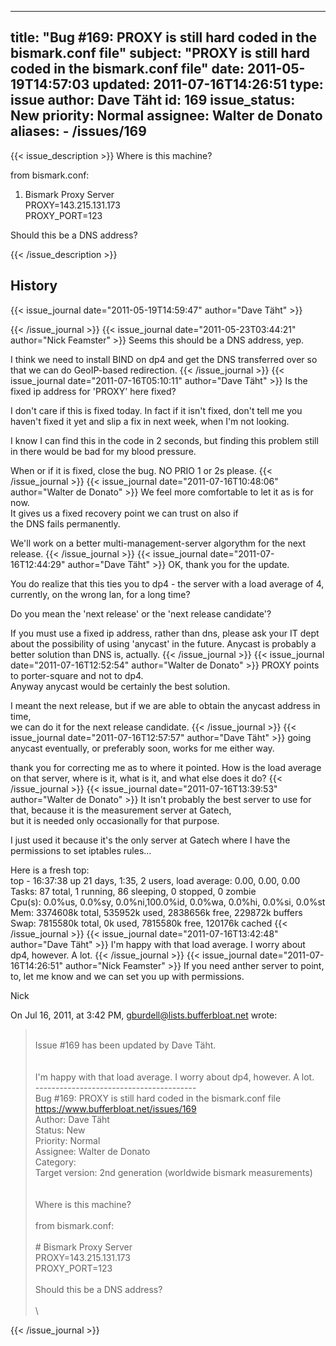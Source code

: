 
---
title: "Bug #169: PROXY is still hard coded in the bismark.conf file"
subject: "PROXY is still hard coded in the bismark.conf file"
date: 2011-05-19T14:57:03
updated: 2011-07-16T14:26:51
type: issue
author: Dave Täht
id: 169
issue_status: New
priority: Normal
assignee: Walter de Donato
aliases:
    - /issues/169
---

{{< issue_description >}}
Where is this machine?

from bismark.conf:

1.  Bismark Proxy Server\
    PROXY=143.215.131.173\
    PROXY\_PORT=123

Should this be a DNS address?


{{< /issue_description >}}

## History
{{< issue_journal date="2011-05-19T14:59:47" author="Dave Täht" >}}

{{< /issue_journal >}}
{{< issue_journal date="2011-05-23T03:44:21" author="Nick Feamster" >}}
Seems this should be a DNS address, yep.

I think we need to install BIND on dp4 and get the DNS transferred over
so that we can do GeoIP-based redirection.
{{< /issue_journal >}}
{{< issue_journal date="2011-07-16T05:10:11" author="Dave Täht" >}}
Is the fixed ip address for 'PROXY' here fixed?

I don't care if this is fixed today. In fact if it isn't fixed, don't
tell me you haven't fixed it yet and slip a fix in next week, when I'm
not looking.

I know I can find this in the code in 2 seconds, but finding this
problem still in there would be bad for my blood pressure.

When or if it is fixed, close the bug. NO PRIO 1 or 2s please.
{{< /issue_journal >}}
{{< issue_journal date="2011-07-16T10:48:06" author="Walter de Donato" >}}
We feel more comfortable to let it as is for now.\
It gives us a fixed recovery point we can trust on also if\
the DNS fails permanently.

We'll work on a better multi-management-server algorythm for the next
release.
{{< /issue_journal >}}
{{< issue_journal date="2011-07-16T12:44:29" author="Dave Täht" >}}
OK, thank you for the update.

You do realize that this ties you to dp4 - the server with a load
average of 4, currently, on the wrong lan, for a long time?

Do you mean the 'next release' or the 'next release candidate'?

If you must use a fixed ip address, rather than dns, please ask your IT
dept about the possibility of using 'anycast' in the future. Anycast is
probably a better solution than DNS is, actually.
{{< /issue_journal >}}
{{< issue_journal date="2011-07-16T12:52:54" author="Walter de Donato" >}}
PROXY points to porter-square and not to dp4.\
Anyway anycast would be certainly the best solution.

I meant the next release, but if we are able to obtain the anycast
address in time,\
we can do it for the next release candidate.
{{< /issue_journal >}}
{{< issue_journal date="2011-07-16T12:57:57" author="Dave Täht" >}}
going anycast eventually, or preferably soon, works for me either way.

thank you for correcting me as to where it pointed. How is the load
average on that server, where is it, what is it, and what else does it
do?
{{< /issue_journal >}}
{{< issue_journal date="2011-07-16T13:39:53" author="Walter de Donato" >}}
It isn't probably the best server to use for that, because it is the
measurement server at Gatech,\
but it is needed only occasionally for that purpose.

I just used it because it's the only server at Gatech where I have the
permissions to set iptables rules...

Here is a fresh top:\
top - 16:37:38 up 21 days, 1:35, 2 users, load average: 0.00, 0.00,
0.00\
Tasks: 87 total, 1 running, 86 sleeping, 0 stopped, 0 zombie\
Cpu(s): 0.0%us, 0.0%sy, 0.0%ni,100.0%id, 0.0%wa, 0.0%hi, 0.0%si, 0.0%st\
Mem: 3374608k total, 535952k used, 2838656k free, 229872k buffers\
Swap: 7815580k total, 0k used, 7815580k free, 120176k cached
{{< /issue_journal >}}
{{< issue_journal date="2011-07-16T13:42:48" author="Dave Täht" >}}
I'm happy with that load average. I worry about dp4, however. A lot.
{{< /issue_journal >}}
{{< issue_journal date="2011-07-16T14:26:51" author="Nick Feamster" >}}
If you need anther server to point, to, let me know and we can set you
up with permissions.

Nick

On Jul 16, 2011, at 3:42 PM, gburdell@lists.bufferbloat.net wrote:

>\
> Issue \#169 has been updated by Dave Täht.\
>\
>\
> I'm happy with that load average. I worry about dp4, however. A
lot.\
> ----------------------------------------\
> Bug \#169: PROXY is still hard coded in the bismark.conf file\
> https://www.bufferbloat.net/issues/169
>\
> Author: Dave Täht\
> Status: New\
> Priority: Normal\
> Assignee: Walter de Donato\
> Category:\
> Target version: 2nd generation (worldwide bismark measurements)\
>\
>\
> Where is this machine?\
>\
> from bismark.conf:\
>\
> \# Bismark Proxy Server\
> PROXY=143.215.131.173\
> PROXY\_PORT=123\
>\
> Should this be a DNS address?\
>\
>\
>
{{< /issue_journal >}}

